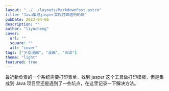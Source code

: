 ```yaml
---
layout: "../../layouts/MarkdownPost.astro"
title: "Java集成jasper实现打印遇到的坑"
pubDate: 2023-04-06
description: ""
author: "liyucheng"
cover:
  url: ""
  square: ""
  alt: "cover"
tags: ["少女漫画", "漫画", "阅读"]
theme: "light"
featured: true
---
```


最近新负责的一个系统需要打印表单，找到 jasper 这个工具做打印模板，但是集成到 Java 项目里还是遇到了一些坑点，在这里记录一下解决方法。
